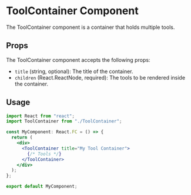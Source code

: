  # ToolContainer Component

The ToolContainer component is a container that holds multiple tools.

## Props

The ToolContainer component accepts the following props:

- `title` (string, optional): The title of the container.
- `children` (React.ReactNode, required): The tools to be rendered inside the container.

## Usage

```jsx
import React from "react";
import ToolContainer from "./ToolContainer";

const MyComponent: React.FC = () => {
  return (
    <div>
      <ToolContainer title="My Tool Container">
        {/* Tools */}
      </ToolContainer>
    </div>
  );
};

export default MyComponent;
```